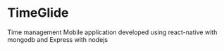# TimeGlide
Time management Mobile application developed using react-native with mongodb and Express with nodejs
